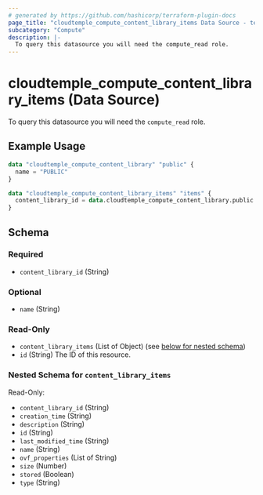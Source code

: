 ```yaml
---
# generated by https://github.com/hashicorp/terraform-plugin-docs
page_title: "cloudtemple_compute_content_library_items Data Source - terraform-provider-cloudtemple"
subcategory: "Compute"
description: |-
  To query this datasource you will need the compute_read role.
---
```


# cloudtemple_compute_content_library_items (Data Source)

To query this datasource you will need the `compute_read` role.

## Example Usage

```terraform
data "cloudtemple_compute_content_library" "public" {
  name = "PUBLIC"
}

data "cloudtemple_compute_content_library_items" "items" {
  content_library_id = data.cloudtemple_compute_content_library.public.id
}
```

<!-- schema generated by tfplugindocs -->
## Schema

### Required

- `content_library_id` (String)

### Optional

- `name` (String)

### Read-Only

- `content_library_items` (List of Object) (see [below for nested schema](#nestedatt--content_library_items))
- `id` (String) The ID of this resource.

<a id="nestedatt--content_library_items"></a>
### Nested Schema for `content_library_items`

Read-Only:

- `content_library_id` (String)
- `creation_time` (String)
- `description` (String)
- `id` (String)
- `last_modified_time` (String)
- `name` (String)
- `ovf_properties` (List of String)
- `size` (Number)
- `stored` (Boolean)
- `type` (String)


